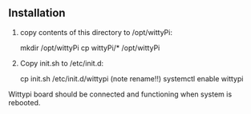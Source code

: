 Installation
------------

1. copy contents of this directory to /opt/wittyPi:

   mkdir /opt/wittyPi
   cp wittyPi/* /opt/wittyPi

2. Copy init.sh to /etc/init.d:

   cp init.sh /etc/init.d/wittypi (note rename!!)
   systemctl enable wittypi

Wittypi board should be connected and functioning when system is rebooted.
